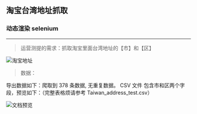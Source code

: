 ## 淘宝台湾地址抓取
###  动态渲染 selenium

---

> 运营测提的需求：抓取淘宝里面台湾地址的【市】和【区】

![淘宝地址](![nAc1IK.jpg](https://s2.ax1x.com/2019/09/03/nAc1IK.jpg))



> 数据：

导出数据如下：爬取到 378 条数据, 无重复数据。
CSV 文件 包含市和区两个字段，预览如下：（完整表格烦请参考 Taiwan_address_test.csv）

![文档预览](![nAc8PO.jpg](https://s2.ax1x.com/2019/09/03/nAc8PO.jpg))